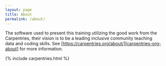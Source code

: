 ```yaml
---
layout: page
title: About
permalink: /about/
---
```


The software used to present this training utilizing the good work from the Carpentries, their vision is to be a leading inclusive community teaching data and coding skills. See [https://carpentries.org/about/][carpentries-org-about] for more information.

[carpentries-org-about]: https://carpentries.org/about/

{% include carpentries.html %}

